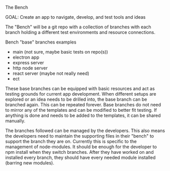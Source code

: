 The Bench

GOAL: Create an app to navigate, develop, and test tools and ideas

The "Bench" will be a git repo with a collection of branches with each branch holding a
different test environments and resource connections.

Bench "base" branches examples
- main (not sure, maybe basic tests on repo(s))
- electron app
- express server
- http node server
- react server (maybe not really need)
- ect

These base branches can be equipped with basic resources and act as testing grounds
for current app development. When different setups are explored or an idea needs
to be drilled into, the base branch can be branched again. This can be repeated
forever. Base branches do not need to mirror any of the templates and can be
modified to better fit testing. If anything is done and needs to be added to the
templates, it can be shared manually.

The branches followed can be managed by the developers. This also means the developers
need to maintain the supporting files in their "bench" to support the branch
they are on. Currently this is specific to the management of node-modules. It
should be enough for the developer to npm install when they switch branches. After
they have worked on and installed every branch, they should have every needed
module installed (barring new modules).

